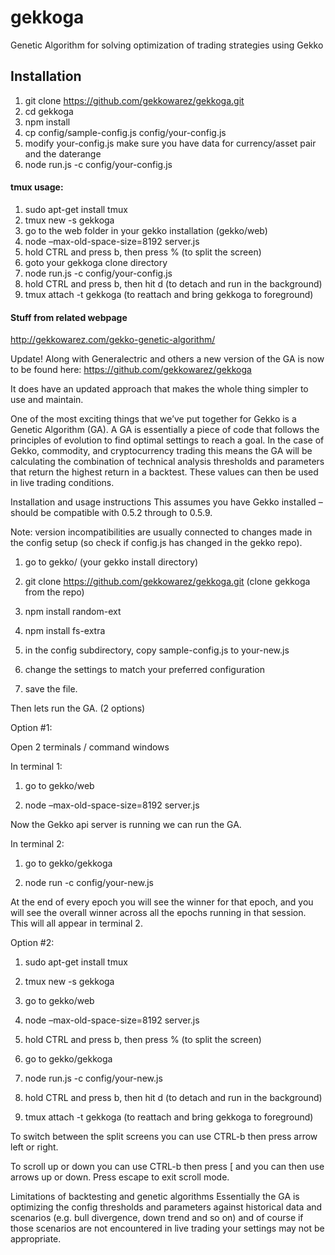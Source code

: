 # gekkoga
Genetic Algorithm for solving optimization of trading strategies using Gekko
## Installation
1) git clone https://github.com/gekkowarez/gekkoga.git
2) cd gekkoga
3) npm install
4) cp config/sample-config.js config/your-config.js
5) modify your-config.js make sure you have data for currency/asset pair and the daterange
6) node run.js -c config/your-config.js
#### tmux usage:
1) sudo apt-get install tmux
2) tmux new -s gekkoga
3) go to the web folder in your gekko installation (gekko/web)
4) node –max-old-space-size=8192 server.js
5) hold CTRL and press b, then press % (to split the screen)
6) goto your gekkoga clone directory
7) node run.js -c config/your-config.js 
8) hold CTRL and press b, then hit d (to detach and run in the background)
9) tmux attach -t gekkoga (to reattach and bring gekkoga to foreground)

#### Stuff from related webpage
http://gekkowarez.com/gekko-genetic-algorithm/

Update!
Along with Generalectric and others a new version of the GA is now to be found here:
https://github.com/gekkowarez/gekkoga

It does have an updated approach that makes the whole thing simpler to use and maintain.

One of the most exciting things that we’ve put together for Gekko is a Genetic Algorithm (GA). A GA is essentially a piece of code that follows the principles of evolution to find optimal settings to reach a goal. In the case of Gekko, commodity, and cryptocurrency trading this means the GA will be calculating the combination of technical analysis thresholds and parameters that return the highest return in a backtest. These values can then be used in live trading conditions.

Installation and usage instructions
This assumes you have Gekko installed – should be compatible with 0.5.2 through to 0.5.9.

Note: version incompatibilities are usually connected to changes made in the config setup (so check if config.js has changed in the gekko repo).

1) go to gekko/ (your gekko install directory)

2) git clone https://github.com/gekkowarez/gekkoga.git (clone gekkoga from the repo)

3) npm install random-ext

4) npm install fs-extra

5) in the config subdirectory, copy sample-config.js to your-new.js

6) change the settings to match your preferred configuration

7) save the file.

Then lets run the GA. (2 options)

Option #1:

Open 2 terminals / command windows

In terminal 1:

1) go to gekko/web

2) node –max-old-space-size=8192 server.js

Now the Gekko api server is running we can run the GA.

In terminal 2:

1) go to gekko/gekkoga

2) node run -c config/your-new.js

At the end of every epoch you will see the winner for that epoch, and you will see the overall winner across all the epochs running in that session. This will all appear in terminal 2.

Option #2:

1) sudo apt-get install tmux

2) tmux new -s gekkoga

3) go to gekko/web

4) node –max-old-space-size=8192 server.js

5) hold CTRL and press b, then press % (to split the screen)

6) go to gekko/gekkoga

7) node run.js -c config/your-new.js

8) hold CTRL and press b, then hit d (to detach and run in the background)

9) tmux attach -t gekkoga (to reattach and bring gekkoga to foreground)

To switch between the split screens you can use CTRL-b then press arrow left or right.

To scroll up or down you can use CTRL-b then press [ and you can then use arrows up or down. Press escape to exit scroll mode.

Limitations of backtesting and genetic algorithms
Essentially the GA is optimizing the config thresholds and parameters against historical data and scenarios (e.g. bull divergence, down trend and so on) and of course if those scenarios are not encountered in live trading your settings may not be appropriate.
